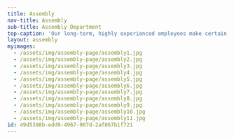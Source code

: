 ```yaml
---
title: Assembly
nav-title: Assembly
sub-title: Assembly Department
top-caption: 'Our long-term, highly experienced employees make certain that the finished product meets the highest quality standards, that all necessary hardware components are included, and the product is ready to ship on time'
layout: assembly
myimages:
  - /assets/img/assembly-page/assembly1.jpg
  - /assets/img/assembly-page/assembly2.jpg
  - /assets/img/assembly-page/assembly3.jpg
  - /assets/img/assembly-page/assembly4.jpg
  - /assets/img/assembly-page/assembly5.jpg
  - /assets/img/assembly-page/assembly6.jpg
  - /assets/img/assembly-page/assembly7.jpg
  - /assets/img/assembly-page/assembly8.jpg
  - /assets/img/assembly-page/assembly9.jpg
  - /assets/img/assembly-page/assembly10.jpg
  - /assets/img/assembly-page/assembly11.jpg
id: 49d5398b-edd9-4967-907d-2af867b1f721
---
```

